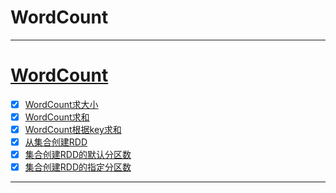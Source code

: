 # WordCount

------------

# [WordCount](src/main/java/com/cpucode/spark/wc/word/count)


- [x] [WordCount求大小](src/main/java/com/cpucode/spark/wc/word/count/WordCountEnv.scala)
- [x] [WordCount求和](src/main/java/com/cpucode/spark/wc/reduce/WcReduce.scala)
- [x] [WordCount根据key求和](src/main/java/com/cpucode/spark/wc/reduceByKey/ReduceByKey.scala)
- [x] [从集合创建RDD](src/main/java/com/cpucode/spark/create/rdd/CreateRddArray.scala)
- [x] [集合创建RDD的默认分区数](src/main/java/com/cpucode/spark/partition/default/array/PartiDefaArray.scala)
- [x] [集合创建RDD的指定分区数](src/main/java/com/cpucode/spark/partition/costomize/array/PartiCosArray.scala)

------------










